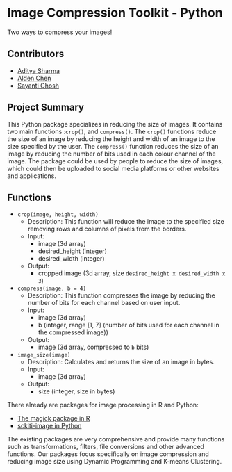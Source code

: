 # Image Compression Toolkit - Python
Two ways to compress your images!

## Contributors

- [Aditya Sharma](https://github.com/adityashrm21)
- [Alden Chen](https://github.com/aldenchen)
- [Sayanti Ghosh](https://github.com/Sayanti86)

## Project Summary

This Python package specializes in reducing the size of images. It contains two main functions :`crop()`, and `compress()`. The `crop()` functions reduce the size of an image by reducing the height and width of an image to the size specified by the user. The `compress()` function reduces the size of an image by reducing the number of bits used in each colour channel of the image. The package could be used by people to reduce the size of images, which could then be uploaded to social media platforms or other websites and applications.

## Functions

- `crop(image, height, width)`
  - Description:
    This function will reduce the image to the specified size removing rows and columns of pixels from the borders.
  - Input:
    - image (3d array)
    - desired_height (integer)
    - desired_width (integer)
  - Output:
    - cropped image (3d array, size `desired_height x desired_width x 3`)
- `compress(image, b = 4)`
  - Description:
    This function compresses the image by reducing the number of bits for each channel based on user input.
  - Input:
    - image (3d array)
    - b (integer, range [1, 7] (number of bits used for each channel in the compressed image))
  - Output:
    - image (3d array, compressed to `b` bits)
- `image_size(image)`
  - Description:
    Calculates and returns the size of an image in bytes.
  - Input:
    - image (3d array)
  - Output:
    - size (integer, size in bytes)

There already are packages for image processing in R and Python:
  - [The magick package in R](https://cran.r-project.org/web/packages/magick/vignettes/intro.html)
  - [sckiti-image in Python](https://scikit-image.org/)

The existing packages are very comprehensive and provide many functions such as transformations, filters, file conversions and other advanced functions. Our packages focus specifically on image compression and reducing image size using Dynamic Programming and K-means Clustering.

